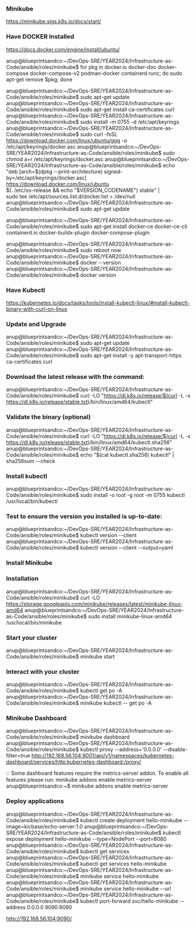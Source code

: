 ### Minikube
https://minikube.sigs.k8s.io/docs/start/




### Have DOCKER Installed
https://docs.docker.com/engine/install/ubuntu/

anup@blueprintsandco:~/DevOps-SRE/YEAR2024/Infrastructure-as-Code/ansible/roles/minikube$ for pkg in docker.io docker-doc docker-compose docker-compose-v2 podman-docker containerd runc; do sudo apt-get remove $pkg; done

anup@blueprintsandco:~/DevOps-SRE/YEAR2024/Infrastructure-as-Code/ansible/roles/minikube$ sudo apt-get update
anup@blueprintsandco:~/DevOps-SRE/YEAR2024/Infrastructure-as-Code/ansible/roles/minikube$ sudo apt-get install ca-certificates curl
anup@blueprintsandco:~/DevOps-SRE/YEAR2024/Infrastructure-as-Code/ansible/roles/minikube$ sudo install -m 0755 -d /etc/apt/keyrings
anup@blueprintsandco:~/DevOps-SRE/YEAR2024/Infrastructure-as-Code/ansible/roles/minikube$ sudo curl -fsSL https://download.docker.com/linux/ubuntu/gpg -o /etc/apt/keyrings/docker.asc
anup@blueprintsandco:~/DevOps-SRE/YEAR2024/Infrastructure-as-Code/ansible/roles/minikube$ sudo chmod a+r /etc/apt/keyrings/docker.asc
anup@blueprintsandco:~/DevOps-SRE/YEAR2024/Infrastructure-as-Code/ansible/roles/minikube$ echo \
  "deb [arch=$(dpkg --print-architecture) signed-by=/etc/apt/keyrings/docker.asc] https://download.docker.com/linux/ubuntu \
  $(. /etc/os-release && echo "$VERSION_CODENAME") stable" | \
  sudo tee /etc/apt/sources.list.d/docker.list > /dev/null
anup@blueprintsandco:~/DevOps-SRE/YEAR2024/Infrastructure-as-Code/ansible/roles/minikube$ sudo apt-get update

anup@blueprintsandco:~/DevOps-SRE/YEAR2024/Infrastructure-as-Code/ansible/roles/minikube$ sudo apt-get install docker-ce docker-ce-cli containerd.io docker-buildx-plugin docker-compose-plugin

anup@blueprintsandco:~/DevOps-SRE/YEAR2024/Infrastructure-as-Code/ansible/roles/minikube$ sudo reboot now
anup@blueprintsandco:~/DevOps-SRE/YEAR2024/Infrastructure-as-Code/ansible/roles/minikube$ docker --version
anup@blueprintsandco:~/DevOps-SRE/YEAR2024/Infrastructure-as-Code/ansible/roles/minikube$ docker version




### Have Kubectl
https://kubernetes.io/docs/tasks/tools/install-kubectl-linux/#install-kubectl-binary-with-curl-on-linux

### Update and Upgrade
anup@blueprintsandco:~/DevOps-SRE/YEAR2024/Infrastructure-as-Code/ansible/roles/minikube$ sudo apt-get update
anup@blueprintsandco:~/DevOps-SRE/YEAR2024/Infrastructure-as-Code/ansible/roles/minikube$ sudo apt-get install -y apt-transport-https ca-certificates curl

### Download the latest release with the command:
anup@blueprintsandco:~/DevOps-SRE/YEAR2024/Infrastructure-as-Code/ansible/roles/minikube$ curl -LO "https://dl.k8s.io/release/$(curl -L -s https://dl.k8s.io/release/stable.txt)/bin/linux/amd64/kubectl"

### Validate the binary (optional)
anup@blueprintsandco:~/DevOps-SRE/YEAR2024/Infrastructure-as-Code/ansible/roles/minikube$ curl -LO "https://dl.k8s.io/release/$(curl -L -s https://dl.k8s.io/release/stable.txt)/bin/linux/amd64/kubectl.sha256"
anup@blueprintsandco:~/DevOps-SRE/YEAR2024/Infrastructure-as-Code/ansible/roles/minikube$ echo "$(cat kubectl.sha256)  kubectl" | sha256sum --check

### Install kubectl
anup@blueprintsandco:~/DevOps-SRE/YEAR2024/Infrastructure-as-Code/ansible/roles/minikube$ sudo install -o root -g root -m 0755 kubectl /usr/local/bin/kubectl

### Test to ensure the version you installed is up-to-date:
anup@blueprintsandco:~/DevOps-SRE/YEAR2024/Infrastructure-as-Code/ansible/roles/minikube$ kubectl version --client
anup@blueprintsandco:~/DevOps-SRE/YEAR2024/Infrastructure-as-Code/ansible/roles/minikube$ kubectl version --client --output=yaml




### Install Minikube
### Installation
anup@blueprintsandco:~/DevOps-SRE/YEAR2024/Infrastructure-as-Code/ansible/roles/minikube$ curl -LO https://storage.googleapis.com/minikube/releases/latest/minikube-linux-amd64
anup@blueprintsandco:~/DevOps-SRE/YEAR2024/Infrastructure-as-Code/ansible/roles/minikube$ sudo install minikube-linux-amd64 /usr/local/bin/minikube

### Start your cluster
anup@blueprintsandco:~/DevOps-SRE/YEAR2024/Infrastructure-as-Code/ansible/roles/minikube$ minikube start

### Interact with your cluster
anup@blueprintsandco:~/DevOps-SRE/YEAR2024/Infrastructure-as-Code/ansible/roles/minikube$ kubectl get po -A
anup@blueprintsandco:~/DevOps-SRE/YEAR2024/Infrastructure-as-Code/ansible/roles/minikube$ minikube kubectl -- get po -A

### Minikube Dashboard
anup@blueprintsandco:~/DevOps-SRE/YEAR2024/Infrastructure-as-Code/ansible/roles/minikube$ minikube dashboard
anup@blueprintsandco:~/DevOps-SRE/YEAR2024/Infrastructure-as-Code/ansible/roles/minikube$ kubectl proxy --address='0.0.0.0' --disable-filter=true
http://192.168.56.104:8001/api/v1/namespaces/kubernetes-dashboard/services/http:kubernetes-dashboard:/proxy/

💡  Some dashboard features require the metrics-server addon. To enable all features please run:
        minikube addons enable metrics-server
anup@blueprintsandco:~$ minikube addons enable metrics-server

### Deploy applications
anup@blueprintsandco:~/DevOps-SRE/YEAR2024/Infrastructure-as-Code/ansible/roles/minikube$ kubectl create deployment hello-minikube --image=kicbase/echo-server:1.0
anup@blueprintsandco:~/DevOps-SRE/YEAR2024/Infrastructure-as-Code/ansible/roles/minikube$ kubectl expose deployment hello-minikube --type=NodePort --port=8080
anup@blueprintsandco:~/DevOps-SRE/YEAR2024/Infrastructure-as-Code/ansible/roles/minikube$ kubectl get services
anup@blueprintsandco:~/DevOps-SRE/YEAR2024/Infrastructure-as-Code/ansible/roles/minikube$ kubectl get services hello-minikube
anup@blueprintsandco:~/DevOps-SRE/YEAR2024/Infrastructure-as-Code/ansible/roles/minikube$ minikube service hello-minikube
anup@blueprintsandco:~/DevOps-SRE/YEAR2024/Infrastructure-as-Code/ansible/roles/minikube$ minikube service hello-minikube --url
anup@blueprintsandco:~/DevOps-SRE/YEAR2024/Infrastructure-as-Code/ansible/roles/minikube$ kubectl port-forward svc/hello-minikube --address 0.0.0.0 9090:8080

http://192.168.56.104:9090/
